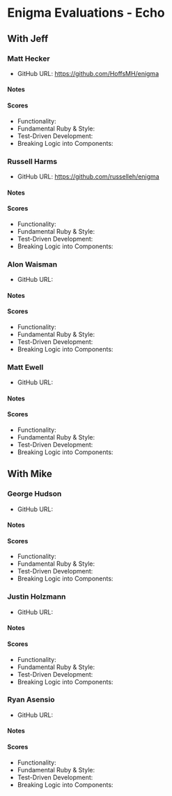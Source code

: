 # Enigma Evaluations - Echo

## With Jeff

### Matt Hecker

* GitHub URL: https://github.com/HoffsMH/enigma

#### Notes

#### Scores

* Functionality:
* Fundamental Ruby & Style:
* Test-Driven Development:
* Breaking Logic into Components:

### Russell Harms

* GitHub URL: https://github.com/russelleh/enigma

#### Notes

#### Scores

* Functionality:
* Fundamental Ruby & Style:
* Test-Driven Development:
* Breaking Logic into Components:

### Alon Waisman

* GitHub URL:

#### Notes

#### Scores

* Functionality:
* Fundamental Ruby & Style:
* Test-Driven Development:
* Breaking Logic into Components:

### Matt Ewell

* GitHub URL:

#### Notes

#### Scores

* Functionality:
* Fundamental Ruby & Style:
* Test-Driven Development:
* Breaking Logic into Components:


## With Mike

### George Hudson

* GitHub URL:

#### Notes

#### Scores

* Functionality:
* Fundamental Ruby & Style:
* Test-Driven Development:
* Breaking Logic into Components:

### Justin Holzmann

* GitHub URL:

#### Notes

#### Scores

* Functionality:
* Fundamental Ruby & Style:
* Test-Driven Development:
* Breaking Logic into Components:

### Ryan Asensio

* GitHub URL:

#### Notes

#### Scores

* Functionality:
* Fundamental Ruby & Style:
* Test-Driven Development:
* Breaking Logic into Components:
